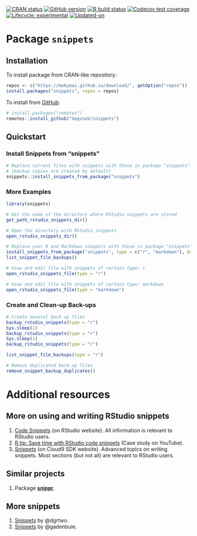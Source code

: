 
<!-- README.md is generated from README.Rmd. Please edit that file -->

<!-- badges: start -->

[![CRAN
status](https://www.r-pkg.org/badges/version/snippets)](https://CRAN.R-project.org/package=snippets)
[![GitHub
version](https://img.shields.io/badge/GitHub-v0.0.12.9000-brightgreen.svg)](https://github.com/GegznaV/snippets)
[![R build
status](https://github.com/GegznaV/snippets/workflows/R-CMD-check/badge.svg)](https://github.com/GegznaV/snippets/actions)
[![Codecov test
coverage](https://codecov.io/gh/GegznaV/snippets/branch/master/graph/badge.svg)](https://codecov.io/gh/GegznaV/snippets?branch=master)
[![Lifecycle:
experimental](https://img.shields.io/badge/lifecycle-experimental-orange.svg)](https://www.tidyverse.org/lifecycle/#experimental)
[![Updated-on](https://img.shields.io/badge/Updated%20on-2021--07--14-yellowgreen.svg)]()
<!-- badges: end -->

# Package `snippets`

<!-- (0.0.12.9000) -->

## Installation

<!-- You can install the released version of snippets from [CRAN](https://CRAN.R-project.org) with: -->

<!-- ``` r -->

<!-- install.packages("snippets") -->

<!-- ``` -->

To install package from CRAN-like repository:

``` r
repos <- c("https://mokymai.github.io/download/", getOption("repos"))
install.packages("snippets", repos = repos)
```

To install from [GitHub](https://github.com/):

``` r
# install.packages("remotes")
remotes::install_github("GegznaV/snippets")
```

## Quickstart

### Install Snippets from “snippets”

``` r
# Replace current files with snippets with those in package "snippets"
# (backup copies are created by default)
snippets::install_snippets_from_package("snippets")
```

### More Examples

``` r
library(snippets)
```

``` r
# Get the name of the directory where RStudio snippets are stored
get_path_rstudio_snippets_dir()
```

``` r
# Open the directory with RStudio snippets
open_rstudio_snippets_dir()
```

``` r
# Replace your R and Markdown snippets with those in package "snippets"
install_snippets_from_package("snippets", type = c("r", "markdown"), backup = TRUE)
list_snippet_file_backups()
```

``` r
# View and edit file with snippets of certain type: r
open_rstudio_snippets_file(type = "r")
```

``` r
# View and edit file with snippets of certain type: markdown
open_rstudio_snippets_file(type = "markdown")
```

### Create and Clean-up Back-ups

``` r
# Create several back up files
backup_rstudio_snippets(type = "r")
Sys.sleep(1)
backup_rstudio_snippets(type = "r")
Sys.sleep(1)
backup_rstudio_snippets(type = "r")
```

``` r
list_snippet_file_backups(type = "r")
```

``` r
# Remove duplicated back-up files
remove_snippet_backup_duplicates()
```

<!-- 

### Revert to a Certain Version of Back-up 

1. List all back-up files and select the one of interest.
    
    ```r
    list_snippet_file_backups(type = "r")
    ```
    ```r
    #> c:/.R/snippets/r.snippets
    #> c:/.R/snippets/r.snippets--backup-2019-11-12-033948
    #> c:/.R/snippets/r.snippets--backup-2019-10-31-015042
    ```
2. Restore the back-up of interest, e.g.:
    
    ```r
    restore_snippets_from_backup("r.snippets--backup-2019-10-31-015042")
    ```
    ```r
    #> v Back-up file was found: 'r.snippets--backup-2019-10-31-015042'
    #> i Snippets' type: r
    #> v Current 'r.snippets' file was backed up:
    #>   'r.snippets' -> 'r.snippets--backup-2020-01-05-012602'
    #> v Snippets were restored from the back-up file:
    #>   'r.snippets--backup-2019-10-31-015042' -> 'r.snippets'.
    ```
-->

# Additional resources

## More on using and writing RStudio snippets

1.  [Code
    Snippets](https://support.rstudio.com/hc/en-us/articles/204463668-Code-Snippets)
    (on RStudio website). All information is relevant to RStudio users.
2.  [R tip: Save time with RStudio code
    snippets](https://www.youtube.com/watch?v=h_i__VTSurU) (Case study
    on YouTube).
3.  [Snippets](https://cloud9-sdk.readme.io/docs/snippets) (on Cloud9
    SDK website). Advanced topics on writing snippets. Most sections
    (but not all) are relevant to RStudio users.

## Similar projects

1.  Package [**snippr**](https://github.com/dgrtwo/snippr).

## More snippets

1.  [Snippets](https://github.com/dgrtwo/snippets) by @dgrtwo.
2.  [Snippets](https://github.com/gadenbuie/snippets) by @gadenbuie.
    <!-- 2. [R snippets](https://github.com/Hellerz/hellerz/blob/6180ad13d73c7ff826c9cf514840bbbd899d5873/scripts/ace/snippets/r.snippets) by @Hellerz -->
    <!-- 3. [markdown snippets](https://github.com/Hellerz/hellerz/blob/6180ad13d73c7ff826c9cf514840bbbd899d5873/scripts/ace/snippets/markdown.snippets) by @Hellerz -->
    <!-- 4. [R snippets](https://github.com/dick7/vimrc/blob/81a78437c9d6f45c3372e6998f4a8a832890c243/sources_non_forked/vim-snippets/snippets/r.snippets) by @dick7 -->
    <!-- 5. [markdown snippets](https://github.com/dick7/vimrc/blob/81a78437c9d6f45c3372e6998f4a8a832890c243/sources_non_forked/vim-snippets/snippets/markdown.snippets) by @dick7 -->

<!-- <div style="text-align:right;">2021-07-14</div> -->

